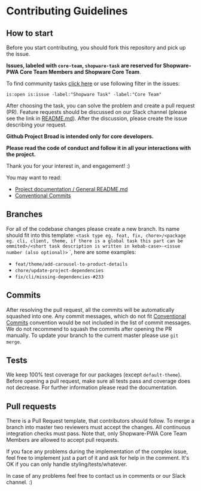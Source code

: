 # Contributing Guidelines

## How to start

Before you start contributing, you should fork this repository and pick up the issue. 

**Issues, labeled with `core-team`, `shopware-task` are reserved for Shopware-PWA Core Team Members and Shopware Core Team**. 

To find community tasks [click here](https://github.com/DivanteLtd/shopware-pwa/issues?utf8=%E2%9C%93&q=is%3Aopen+is%3Aissue+-label%3A%22Shopware+Task%22+-label%3A%22Core+Team%22+) or use following filter in the issues:

``` 
is:open is:issue -label:"Shopware Task" -label:"Core Team" 
```

After choosing the task, you can solve the problem and create a pull request (PR). Feature requests should be discussed on our Slack channel (please see the link in [README.md](https://github.com/DivanteLtd/shopware-pwa)). After the discussion, please create the issue describing your request.

**Github Project Broad is intended only for core developers.**

**Please read the code of conduct and follow it in all your interactions with the project.** 

Thank you for your interest in, and engagement! :)

You may want to read:

- [Project documentation / General README.md](https://github.com/DivanteLtd/shopware-pwa)
- [Conventional Commits](https://www.conventionalcommits.org/en/v1.0.0/)

## Branches

For all of the codebase changes please create a new branch. Its name should fit into this template: `<task type eg. feat, fix, chore>/<package eg. cli, client, theme, if there is a global task this part can be ommited>/<short task description is written in kebab-case>-<issue number (also optional)>` `, here are some examples:

- `feat/theme/add-carousel-to-product-details`
- `chore/update-project-dependencies`
- `fix/cli/missing-dependencies-#233`

## Commits

After resolving the pull request, all the commits will be automatically squashed into one. Any commit messages, which do not fit [Conventional Commits](https://www.conventionalcommits.org/en/v1.0.0/) convention would be not included in the list of commit messages. We do not recommend to squash the commits after opening the PR manually. To update your branch to the current master please use `git merge`.

## Tests

We keep 100% test coverage for our packages (except `default-theme`). Before opening a pull request, make sure all tests pass and coverage does not decrease. For further information please read the documentation.

## Pull requests

There is a Pull Request template, that contributors should follow. To merge a branch into master two reviewers must accept the changes. All continuous integration checks must pass. Note that, only Shopware-PWA Core Team Members are allowed to accept pull requests.

If you face any problems during the implementation of the complex issue, feel free to implement just a part of it and ask for help in the comment. It's OK if you can only handle styling/tests/whatever. 

In case of any problems feel free to contact us in comments or our Slack channel. :)
